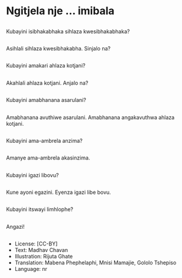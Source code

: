 # Ngitjela nje ... imibala

##
Kubayini isibhakabhaka
sihlaza
kwesibhakabhaka?

##
Asihlali sihlaza
kwesibhakabha. Sinjalo
na?

##
Kubayini amakari
ahlaza kotjani?

##
Akahlali ahlaza kotjani.
Anjalo na?

##
Kubayini amabhanana
asarulani?

##
Amabhanana avuthiwe
asarulani.
Amabhanana
angakavuthwa ahlaza
kotjani.

##
Kubayini ama-ambrela
anzima?

##
Amanye ama-ambrela
akasinzima.

##
Kubayini igazi libovu?

##
Kune ayoni egazini.
Eyenza igazi libe bovu.

##
Kubayini itswayi
limhlophe?

##
Angazi!

##
* License: [CC-BY]
* Text: Madhav Chavan
* Illustration: Rijuta Ghate
* Translation: Mabena Phephelaphi, Mnisi Mamajie, Gololo Tshepiso
* Language: nr
